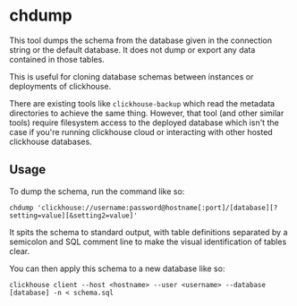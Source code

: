 chdump
======

This tool dumps the schema from the database given in the connection string or
the default database.  It does not dump or export any data contained in those
tables.

This is useful for cloning database schemas between instances or deployments of
clickhouse.

There are existing tools like `clickhouse-backup` which read the metadata
directories to achieve the same thing.  However, that tool (and other similar
tools) require filesystem access to the deployed database which isn't the case
if you're running clickhouse cloud or interacting with other hosted clickhouse
databases.

## Usage

To dump the schema, run the command like so:

```
chdump 'clickhouse://username:password@hostname[:port]/[database][?setting=value][&setting2=value]'
```

It spits the schema to standard output, with table definitions separated by a
semicolon and SQL comment line to make the visual identification of tables
clear.

You can then apply this schema to a new database like so:

```
clickhouse client --host <hostname> --user <username> --database [database] -n < schema.sql
```



